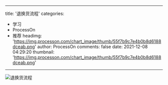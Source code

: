 
---
title: '退换货流程'
categories: 
 - 学习
 - ProcessOn
 - 推荐
headimg: 'https://img.processon.com/chart_image/thumb/55f7b9c7e4b0b8d6188dceab.png'
author: ProcessOn
comments: false
date: 2021-12-08 04:29:20
thumbnail: 'https://img.processon.com/chart_image/thumb/55f7b9c7e4b0b8d6188dceab.png'
---

<div>   
<img class="thumb" alt="退换货流程" src="https://img.processon.com/chart_image/thumb/55f7b9c7e4b0b8d6188dceab.png" referrerpolicy="no-referrer">
<p></p>  
</div>
            